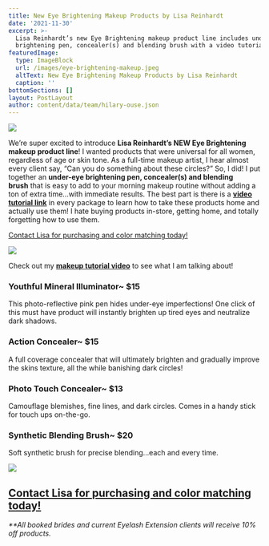 ```yaml
---
title: New Eye Brightening Makeup Products by Lisa Reinhardt
date: '2021-11-30'
excerpt: >-
  Lisa Reinhardt’s new Eye Brightening makeup product line includes under-eye
  brightening pen, concealer(s) and blending brush with a video tutorial.
featuredImage:
  type: ImageBlock
  url: /images/eye-brightening-makeup.jpeg
  altText: New Eye Brightening Makeup Products by Lisa Reinhardt
  caption: ''
bottomSections: []
layout: PostLayout
author: content/data/team/hilary-ouse.json
---
```

![](/images/eye-brightening-makeup.jpeg)

We’re super excited to introduce **Lisa Reinhardt’s NEW Eye Brightening makeup product line**! I wanted products that were universal for all women, regardless of age or skin tone. As a full-time makeup artist, I hear almost every client say, “Can you do something about these circles?” So, I did! I put together an **under-eye brightening pen, concealer(s) and blending brush** that is easy to add to your morning makeup routine without adding a ton of extra time…with immediate results. The best part is there is a [**video tutorial link**](https://www.youtube.com/channel/UCJDX-9B-dC2NDvjG0S2tTQg/feed) in every package to learn how to take these products home and actually use them! I hate buying products in-store, getting home, and totally forgetting how to use them.

[Contact Lisa for purchasing and color matching today!](https://www.twincitiesmakeup.com/contact/)

![](/images/eye-brightening-makeup-lisa-reinhardt.jpeg)

Check out my [**makeup tutorial video**](https://www.youtube.com/channel/UCJDX-9B-dC2NDvjG0S2tTQg/feed) to see what I am talking about!

### Youthful Mineral Illuminator~ $15

This photo-reflective pink pen hides under-eye imperfections! One click of this must have product will instantly brighten up tired eyes and neutralize dark shadows.

### Action Concealer~ $15

A full coverage concealer that will ultimately brighten and gradually improve the skins texture, all the while banishing dark circles!

### Photo Touch Concealer~ $13

Camouflage blemishes, fine lines, and dark circles. Comes in a handy stick for touch ups on-the-go.

### Synthetic Blending Brush~ $20

Soft synthetic brush for precise blending…each and every time.

![](/images/eye-brightening-makeup-products.jpeg)

## [Contact Lisa for purchasing and color matching today!](http://tcmakeup.staging.wpengine.com/contact/)

*\*\*All booked brides and current Eyelash Extension clients will receive 10% off products.*
